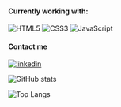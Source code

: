 <!-- ### Igor here 👋 -->


#### Currently working with:
![HTML5](https://img.shields.io/badge/html5-%23E34F26.svg?style=for-the-badge&logo=html5&logoColor=white)
![CSS3](https://img.shields.io/badge/css3-%231572B6.svg?style=for-the-badge&logo=css3&logoColor=white)
![JavaScript](https://img.shields.io/badge/javascript-%23323330.svg?style=for-the-badge&logo=javascript&logoColor=%23F7DF1E)

#### Contact me
[![linkedin](https://img.shields.io/badge/LinkedIn-0077B5?style=for-the-badge&logo=linkedin&logoColor=white)](www.linkedin.com/in/igor-chavesd)


<!-- ![Vue.js](https://img.shields.io/badge/vuejs-%2335495e.svg?style=for-the-badge&logo=vuedotjs&logoColor=%234FC08D) -->
<!-- ![Bootstrap](https://img.shields.io/badge/bootstrap-%23563D7C.svg?style=for-the-badge&logo=bootstrap&logoColor=white) -->

![GitHub stats](https://github-readme-stats.vercel.app/api?username=igor-chaves&show_icons=true&theme=transparent)

![Top Langs](https://github-readme-stats.vercel.app/api/top-langs/?username=igor-chaves&layout=compact)
